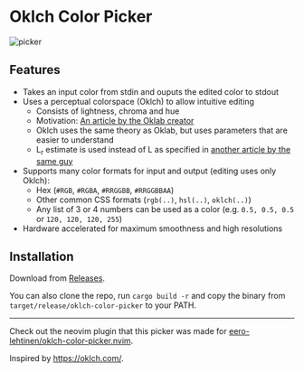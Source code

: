 # Oklch Color Picker

![picker](https://github.com/user-attachments/assets/e75bd890-2833-4c40-ab80-fee55ef21db3)

## Features
- Takes an input color from stdin and ouputs the edited color to stdout
- Uses a perceptual colorspace (Oklch) to allow intuitive editing
  - Consists of lightness, chroma and hue
  - Motivation: [An article by the Oklab creator](https://bottosson.github.io/posts/oklab/)
  - Oklch uses the same theory as Oklab, but uses parameters that are easier to understand
  - L<sub>r</sub> estimate is used instead of L as specified in [another article by the same guy](https://bottosson.github.io/posts/colorpicker/#intermission---a-new-lightness-estimate-for-oklab)
- Supports many color formats for input and output (editing uses only Oklch):
  - Hex (`#RGB`, `#RGBA`, `#RRGGBB`, `#RRGGBBAA`)
  - Other common CSS formats (`rgb(..)`, `hsl(..)`, `oklch(..)`)
  - Any list of 3 or 4 numbers can be used as a color (e.g. `0.5, 0.5, 0.5` or `120, 120, 120, 255`)
- Hardware accelerated for maximum smoothness and high resolutions

## Installation

Download from [Releases](https://github.com/eero-lehtinen/oklch-color-picker/releases).

You can also clone the repo, run `cargo build -r` and copy the binary from `target/release/oklch-color-picker` to your PATH.

___
 
Check out the neovim plugin that this picker was made for [eero-lehtinen/oklch-color-picker.nvim](https://github.com/eero-lehtinen/oklch-color-picker.nvim).

Inspired by https://oklch.com/.
